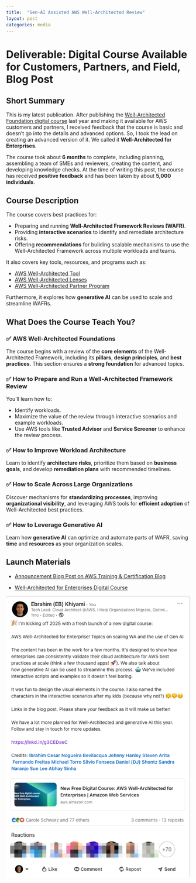 ```yaml
---
title:  "Gen-AI Assisted AWS Well-Architected Review"
layout: post
categories: media
---
```


# **Deliverable: Digital Course Available for Customers, Partners, and Field, Blog Post**


## **Short Summary**

This is my latest publication. After publishing the [Well-Architected Foundation digital course](https://ekhiyami.github.io/wa-course/) last year and making it available for AWS customers and partners, I received feedback that the course is basic and doesn’t go into the details and advanced options. So, I took the lead on creating an advanced version of it. We called it **Well-Architected for Enterprises**.

The course took about **6 months** to complete, including planning, assembling a team of SMEs and reviewers, creating the content, and developing knowledge checks. At the time of writing this post, the course has received **positive feedback** and has been taken by about **5,000 individuals**.

## **Course Description**

The course covers best practices for:

- Preparing and running **Well-Architected Framework Reviews (WAFR)**.
- Providing **interactive scenarios** to identify and remediate architecture risks.
- Offering **recommendations** for building scalable mechanisms to use the Well-Architected Framework across multiple workloads and teams.

It also covers key tools, resources, and programs such as:

- [AWS Well-Architected Tool](https://aws.amazon.com/well-architected-tool/)
- [AWS Well-Architected Lenses](https://aws.amazon.com/well-architected/lenses/)
- [AWS Well-Architected Partner Program](https://aws.amazon.com/partners/well-architected/)

Furthermore, it explores how **generative AI** can be used to scale and streamline WAFRs.

## **What Does the Course Teach You?**

### ✅ **AWS Well-Architected Foundations**
The course begins with a review of the **core elements** of the Well-Architected Framework, including its **pillars**, **design principles**, and **best practices**. This section ensures a **strong foundation** for advanced topics.

### ✅ **How to Prepare and Run a Well-Architected Framework Review**
You’ll learn how to:
- Identify workloads.
- Maximize the value of the review through interactive scenarios and example workloads.
- Use AWS tools like **Trusted Advisor** and **Service Screener** to enhance the review process.

### ✅ **How to Improve Workload Architecture**
Learn to identify **architecture risks**, prioritize them based on **business goals**, and develop **remediation plans** with recommended timelines.

### ✅ **How to Scale Across Large Organizations**
Discover mechanisms for **standardizing processes**, improving **organizational visibility**, and leveraging AWS tools for **efficient adoption** of Well-Architected best practices.

### ✅ **How to Leverage Generative AI**
Learn how **generative AI** can optimize and automate parts of WAFR, saving **time** and **resources** as your organization scales.

## **Launch Materials**

- [Announcement Blog Post on AWS Training & Certification Blog](https://aws.amazon.com/blogs/training-and-certification/well-architected-for-enterprises/)

- [Well-Architected for Enterprises Digital Course](https://explore.skillbuilder.aws/learn/courses/21868/well-architected-for-enterprises/lessons)

![wa-gen-ai](/assets/wa-enterprise.png) 
